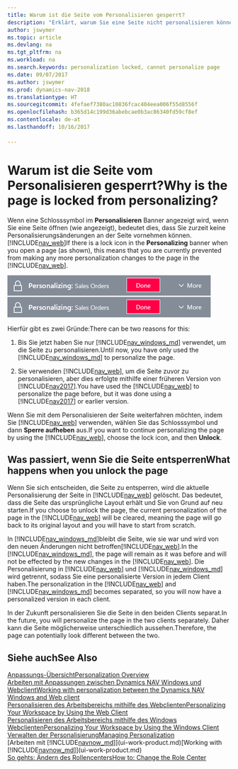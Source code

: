 ```yaml
---
title: Warum ist die Seite vom Personalisieren gesperrt?
description: "Erklärt, warum Sie eine Seite nicht personalisieren können und was Sie tun können, um sie zu entsperren, sodass Sie sie anpassen können."
author: jswymer
ms.topic: article
ms.devlang: na
ms.tgt_pltfrm: na
ms.workload: na
ms.search.keywords: personalization locked, cannot personalize page
ms.date: 09/07/2017
ms.author: jswymer
ms.prod: dynamics-nav-2018
ms.translationtype: HT
ms.sourcegitcommit: 4fefaef7380ac10836fcac404eea006f55d8556f
ms.openlocfilehash: b365d14c199d36abebcae0b3ac86340fd59cf8ef
ms.contentlocale: de-at
ms.lasthandoff: 10/16/2017

---
```

# <a name="why-is-the-page-is-locked-from-personalizing"></a><span data-ttu-id="dfc3a-103">Warum ist die Seite vom Personalisieren gesperrt?</span><span class="sxs-lookup"><span data-stu-id="dfc3a-103">Why is the page is locked from personalizing?</span></span>
<span data-ttu-id="dfc3a-104">Wenn eine Schlosssymbol im **Personalisieren** Banner angezeigt wird, wenn Sie eine Seite öffnen (wie angezeigt), bedeutet dies, dass Sie zurzeit keine Personalisierungsänderungen an der Seite vornehmen können.[!INCLUDE[nav_web](includes/nav_web_md.md)]</span><span class="sxs-lookup"><span data-stu-id="dfc3a-104">If there is a lock icon in the **Personalizing** banner when you open a page (as shown), this means that you are currently prevented from making any more personalization changes to the page in the [!INCLUDE[nav_web](includes/nav_web_md.md)].</span></span>

<span data-ttu-id="dfc3a-105">![Personalisieren sperren](media/personalization-locked.png "Personalisieren sperren")</span><span class="sxs-lookup"><span data-stu-id="dfc3a-105">![Personalize Lock](media/personalization-locked.png "Personalize lock")</span></span>

<span data-ttu-id="dfc3a-106">Hierfür gibt es zwei Gründe:</span><span class="sxs-lookup"><span data-stu-id="dfc3a-106">There can be two reasons for this:</span></span>
1.  <span data-ttu-id="dfc3a-107">Bis Sie jetzt haben Sie nur [!INCLUDE[nav_windows_md](includes/nav_windows_md.md)] verwendet, um die Seite zu personalisieren.</span><span class="sxs-lookup"><span data-stu-id="dfc3a-107">Until now, you have only used the [!INCLUDE[nav_windows_md](includes/nav_windows_md.md)] to personalize the page.</span></span>

2. <span data-ttu-id="dfc3a-108">Sie verwenden [!INCLUDE[nav_web](includes/nav_web_md.md)], um die Seite zuvor zu personalisieren, aber dies erfolgte mithilfe einer früheren Version von [!INCLUDE[nav2017](includes/nav2017.md)].</span><span class="sxs-lookup"><span data-stu-id="dfc3a-108">You have used the [!INCLUDE[nav_web](includes/nav_web_md.md)] to personalize the page before, but it was done using a [!INCLUDE[nav2017](includes/nav2017.md)] or earlier version.</span></span>   

<span data-ttu-id="dfc3a-109">Wenn Sie mit dem Personalisieren der Seite weiterfahren möchten, indem Sie [!INCLUDE[nav_web](includes/nav_web_md.md)] verwenden, wählen Sie das Schlosssymbol und dann **Sperre aufheben** aus.</span><span class="sxs-lookup"><span data-stu-id="dfc3a-109">If you want to continue personalizing the page by using the [!INCLUDE[nav_web](includes/nav_web_md.md)], choose the lock icon, and then **Unlock**.</span></span>

## <a name="what-happens-when-you-unlock-the-page"></a><span data-ttu-id="dfc3a-110">Was passiert, wenn Sie die Seite entsperren</span><span class="sxs-lookup"><span data-stu-id="dfc3a-110">What happens when you unlock the page</span></span>
<span data-ttu-id="dfc3a-111">Wenn Sie sich entscheiden, die Seite zu entsperren, wird die aktuelle Personalisierung der Seite in [!INCLUDE[nav_web](includes/nav_web_md.md)] gelöscht. Das bedeutet, dass die Seite das ursprüngliche Layout erhält und Sie von Grund auf neu starten.</span><span class="sxs-lookup"><span data-stu-id="dfc3a-111">If you choose to unlock the page, the current personalization of the page in the [!INCLUDE[nav_web](includes/nav_web_md.md)] will be cleared, meaning the page will go back to its original layout and you will have to start from scratch.</span></span>

<span data-ttu-id="dfc3a-112">In [!INCLUDE[nav_windows_md](includes/nav_windows_md.md)]bleibt die Seite, wie sie war und wird von den neuen Änderungen nicht betroffen[!INCLUDE[nav_web](includes/nav_web_md.md)].</span><span class="sxs-lookup"><span data-stu-id="dfc3a-112">In the [!INCLUDE[nav_windows_md](includes/nav_windows_md.md)], the page will remain as it was before and will not be effected by the new changes in the [!INCLUDE[nav_web](includes/nav_web_md.md)].</span></span> <span data-ttu-id="dfc3a-113">Die Personalisierung in [!INCLUDE[nav_web](includes/nav_web_md.md)] und [!INCLUDE[nav_windows_md](includes/nav_windows_md.md)] wird getrennt,  sodass Sie eine personalisierte Version in jedem Client haben.</span><span class="sxs-lookup"><span data-stu-id="dfc3a-113">The personalization in the [!INCLUDE[nav_web](includes/nav_web_md.md)] and [!INCLUDE[nav_windows_md](includes/nav_windows_md.md)] becomes separated, so you will now have a personalized version in each client.</span></span> 

<span data-ttu-id="dfc3a-114">In der Zukunft personalisieren Sie die Seite in den beiden Clients separat.</span><span class="sxs-lookup"><span data-stu-id="dfc3a-114">In the future, you will personalize the page in the two clients separately.</span></span> <span data-ttu-id="dfc3a-115">Daher kann die Seite möglicherweise unterschiedlich aussehen.</span><span class="sxs-lookup"><span data-stu-id="dfc3a-115">Therefore, the page can potentially look different between the two.</span></span>

## <a name="see-also"></a><span data-ttu-id="dfc3a-116">Siehe auch</span><span class="sxs-lookup"><span data-stu-id="dfc3a-116">See Also</span></span>
[<span data-ttu-id="dfc3a-117">Anpassungs-Übersicht</span><span class="sxs-lookup"><span data-stu-id="dfc3a-117">Personalization Overview</span></span>](ui-personalization-overview.md)  
[<span data-ttu-id="dfc3a-118">Arbeiten mit Anpassungen zwischen Dynamics NAV Windows und Webclient</span><span class="sxs-lookup"><span data-stu-id="dfc3a-118">Working with personalization between the Dynamics NAV Windows and Web client</span></span>](ui-personalization-overview.md#PersonalizationWinWeb)  
[<span data-ttu-id="dfc3a-119">Personalisieren des Arbeitsbereichs mithilfe des Webclienten</span><span class="sxs-lookup"><span data-stu-id="dfc3a-119">Personalizing Your Workspace by Using the Web Client</span></span>](ui-personalization-user.md)  
[<span data-ttu-id="dfc3a-120">Personalisieren des Arbeitsbereichs mithilfe des Windows Webclienten</span><span class="sxs-lookup"><span data-stu-id="dfc3a-120">Personalizing Your Workspace by Using the Windows Client</span></span>](ui-personalization-windows-client.md)  
[<span data-ttu-id="dfc3a-121">Verwalten der Personalisierung</span><span class="sxs-lookup"><span data-stu-id="dfc3a-121">Managing Personalization</span></span>](ui-personalization-manage.md)  
<span data-ttu-id="dfc3a-122">[Arbeiten mit [!INCLUDE[navnow_md](includes/navnow_md.md)]](ui-work-product.md)</span><span class="sxs-lookup"><span data-stu-id="dfc3a-122">[Working with [!INCLUDE[navnow_md](includes/navnow_md.md)]](ui-work-product.md)</span></span>  
[<span data-ttu-id="dfc3a-123">So gehts: Ändern des Rollencenters</span><span class="sxs-lookup"><span data-stu-id="dfc3a-123">How to: Change the Role Center</span></span>](change-role.md)  

